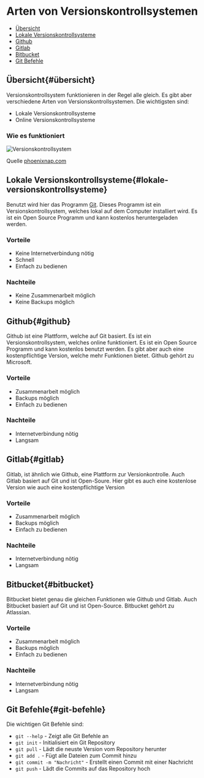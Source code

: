 # Arten von Versionskontrollsystemen
- [Übersicht](#übersicht)
- [Lokale Versionskontrollsysteme](#lokale-versionskontrollsysteme)
- [Github](#github)
- [Gitlab](#gitlab)
- [Bitbucket](#bitbucket)
- [Git Befehle](#git-befehle)

## Übersicht{#übersicht}
Versionskontrollsystem funktionieren in der Regel alle gleich. Es gibt aber verschiedene Arten von Versionskontrollsystemen. Die wichtigsten sind:
- Lokale Versionskontrollsysteme
- Online Versionskontrollsysteme

### Wie es funktioniert

![Versionskontrollsystem](https://phoenixnap.com/kb/wp-content/uploads/2021/09/git-workflow.png)

Quelle [phoenixnap.com](https://phoenixnap.com/kb/what-is-git)

## Lokale Versionskontrollsysteme{#lokale-versionskontrollsysteme}

Benutzt wird hier das Programm [Git](https://git-scm.com/). Dieses Programm ist ein Versionskontrollsystem, welches lokal auf dem Computer installiert wird. Es ist ein Open Source Programm und kann kostenlos heruntergeladen werden.

### Vorteile
- Keine Internetverbindung nötig
- Schnell
- Einfach zu bedienen

### Nachteile
- Keine Zusammenarbeit möglich
- Keine Backups möglich

## Github{#github}

Github ist eine Plattform, welche auf Git basiert. Es ist ein Versionskontrollsystem, welches online funktioniert. Es ist ein Open Source Programm und kann kostenlos benutzt werden. Es gibt aber auch eine kostenpflichtige Version, welche mehr Funktionen bietet. Github gehört zu Microsoft.

### Vorteile
- Zusammenarbeit möglich
- Backups möglich
- Einfach zu bedienen

### Nachteile
- Internetverbindung nötig
- Langsam

## Gitlab{#gitlab}

Gitlab, ist ähnlich wie Github, eine Plattform zur Versionkontrolle. Auch Gitlab basiert auf Git und ist Open-Soure. Hier gibt es auch eine kostenlose Version wie auch eine kostenpflichtige Version

### Vorteile
- Zusammenarbeit möglich
- Backups möglich
- Einfach zu bedienen

### Nachteile
- Internetverbindung nötig
- Langsam

## Bitbucket{#bitbucket}

Bitbucket bietet genau die gleichen Funktionen wie Github und Gitlab. Auch Bitbucket basiert auf Git und ist Open-Source. Bitbucket gehört zu Atlassian.

### Vorteile
- Zusammenarbeit möglich
- Backups möglich
- Einfach zu bedienen

### Nachteile
- Internetverbindung nötig
- Langsam

## Git Befehle{#git-befehle}
Die wichtigen Git Befehle sind:
- `git --help` - Zeigt alle Git Befehle an
- `git init` - Initialisiert ein Git Repository
- `git pull` - Lädt die neuste Version vom Repository herunter
- `git add .` - Fügt alle Dateien zum Commit hinzu
- `git commit -m "Nachricht"` - Erstellt einen Commit mit einer Nachricht
- `git push` - Lädt die Commits auf das Repository hoch






